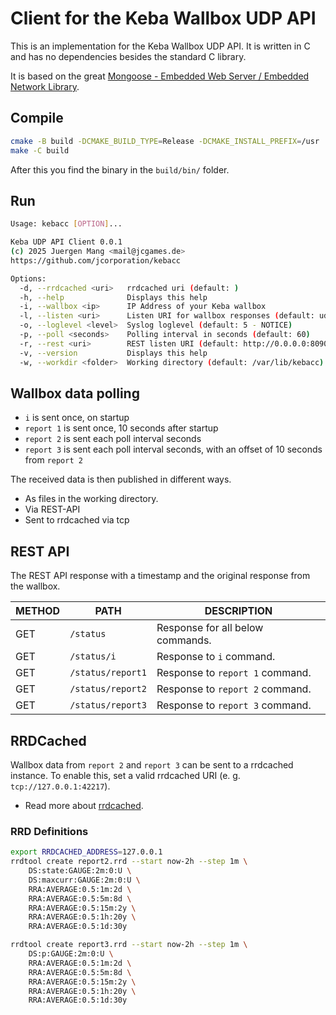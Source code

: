 # Client for the Keba Wallbox UDP API

This is an implementation for the Keba Wallbox UDP API. It is written in C and has no dependencies besides the standard C library.

It is based on the great [Mongoose - Embedded Web Server / Embedded Network Library](https://github.com/cesanta/mongoose).

## Compile

```sh
cmake -B build -DCMAKE_BUILD_TYPE=Release -DCMAKE_INSTALL_PREFIX=/usr .
make -C build
```

After this you find the binary in the `build/bin/` folder.

## Run

```sh
Usage: kebacc [OPTION]...

Keba UDP API Client 0.0.1
(c) 2025 Juergen Mang <mail@jcgames.de>
https://github.com/jcorporation/kebacc

Options:
  -d, --rrdcached <uri>   rrdcached uri (default: )
  -h, --help              Displays this help
  -i, --wallbox <ip>      IP Address of your Keba wallbox
  -l, --listen <uri>      Listen URI for wallbox responses (default: udp://0.0.0.0:7090)
  -o, --loglevel <level>  Syslog loglevel (default: 5 - NOTICE)
  -p, --poll <seconds>    Polling interval in seconds (default: 60)
  -r, --rest <uri>        REST listen URI (default: http://0.0.0.0:8090)
  -v, --version           Displays this help
  -w, --workdir <folder>  Working directory (default: /var/lib/kebacc)
```

## Wallbox data polling

- `i` is sent once, on startup
- `report 1` is sent once, 10 seconds after startup
- `report 2` is sent each poll interval seconds
- `report 3` is sent each poll interval seconds, with an offset of 10 seconds from `report 2`

The received data is then published in different ways.

- As files in the working directory.
- Via REST-API
- Sent to rrdcached via tcp

## REST API

The REST API response with a timestamp and the original response from the wallbox.

| METHOD | PATH | DESCRIPTION |
| ------ | ---- | ----------- |
| GET | `/status` | Response for all below commands. |
| GET | `/status/i` | Response to `i` command. |
| GET | `/status/report1` | Response to `report 1` command. |
| GET | `/status/report2` | Response to `report 2` command. |
| GET | `/status/report3` | Response to `report 3` command. |

## RRDCached

Wallbox data from `report 2` and `report 3` can be sent to a rrdcached instance. To enable this, set a valid rrdcached URI (e. g. `tcp://127.0.0.1:42217`).

- Read more about [rrdcached](https://oss.oetiker.ch/rrdtool/doc/rrdcached.en.html).

### RRD Definitions

```sh
export RRDCACHED_ADDRESS=127.0.0.1
rrdtool create report2.rrd --start now-2h --step 1m \
    DS:state:GAUGE:2m:0:U \
    DS:maxcurr:GAUGE:2m:0:U \
    RRA:AVERAGE:0.5:1m:2d \
    RRA:AVERAGE:0.5:5m:8d \
    RRA:AVERAGE:0.5:15m:2y \
    RRA:AVERAGE:0.5:1h:20y \
    RRA:AVERAGE:0.5:1d:30y

rrdtool create report3.rrd --start now-2h --step 1m \
    DS:p:GAUGE:2m:0:U \
    RRA:AVERAGE:0.5:1m:2d \
    RRA:AVERAGE:0.5:5m:8d \
    RRA:AVERAGE:0.5:15m:2y \
    RRA:AVERAGE:0.5:1h:20y \
    RRA:AVERAGE:0.5:1d:30y
```
